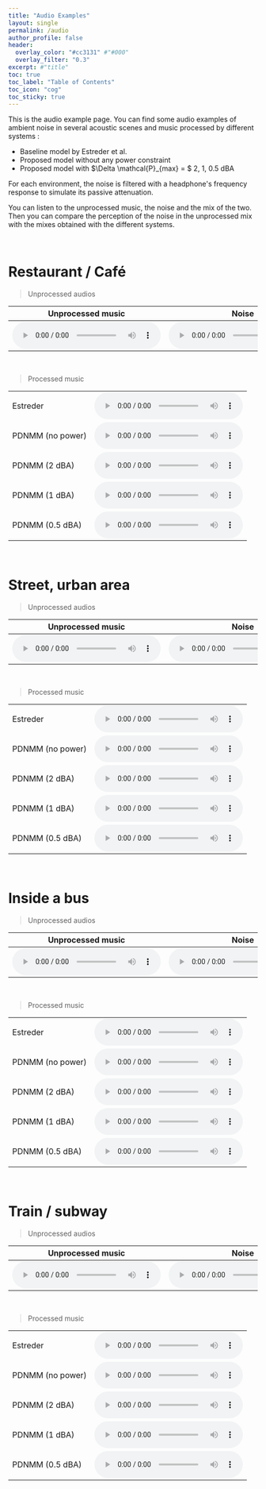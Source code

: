 ```yaml
---
title: "Audio Examples"
layout: single
permalink: /audio
author_profile: false
header:
  overlay_color: "#cc3131" #"#000"
  overlay_filter: "0.3"
excerpt: #"title"
toc: true
toc_label: "Table of Contents"
toc_icon: "cog"
toc_sticky: true
---
```



This is the audio example page. You can find some audio examples of ambient noise in several acoustic scenes and music processed by different systems :
- Baseline model by Estreder et al.
- Proposed model without any power constraint
- Proposed model with $\Delta \mathcal{P}_{max} = $ 2, 1, 0.5 dBA

For each environment, the noise is filtered with a headphone's frequency response to simulate its passive attenuation. 

You can listen to the unprocessed music, the noise and the mix of the two. Then you can compare the perception of the noise in the unprocessed mix with the mixes obtained with the different systems.

<br/>

# Restaurant / Café

> Unprocessed audios

<html>
<!-- <head>
    <title>Tableau d'Audios</title>
</head> -->
<body>
    <table>
        <thread>
            <tr>
                <th><center>Unprocessed music</center></th>
                <th><center>Noise</center></th>        
                <th><center>Mix</center></th>   
            </tr>               
        </thread>
        <tbody>
            <tr>
                <td>
                    <audio controls>
                        <source src="audio/restaurant/restaurant_init_music.wav" type="audio/wav"/>
                    </audio>
                </td>
                <td>
                    <audio controls controlslist="nodownload">
                        <source src="audio/restaurant/restaurant_noise.wav" type="audio/wav"/>
                        Your browser does not support the audio element.
                    </audio>
                </td>
                <td>
                    <audio controls controlslist="nodownload">
                        <source src="audio/restaurant/restaurant_init_mix.wav" type="audio/wav"/>
                        Your browser does not support the audio element.
                    </audio>
                </td>
            </tr>                   
        </tbody>
    </table>
</body>
</html>
<br/>

> Processed music

<html>
<!-- <head>
    <title>Tableau d'Audios</title>
</head> -->
<body>
    <table>
        <!-- <thead>
            <tr>
                <th><center>Title</center></th>
                <th><center>Audio</center></th>
            </tr>               
        </thead> -->
        <tbody>
            <tr>
                <td>Estreder</td>
                <td>
                    <audio controls controlslist="nodownload">
                        <source src="audio/restaurant/restaurant_estreder_001_mix.wav" type="audio/wav"/>
                        Your browser does not support the audio element.
                    </audio>
                </td>
            </tr>
            <tr>
                <td>PDNMM (no power)</td>
                <td>
                    <audio controls controlslist="nodownload">
                        <source src="audio/restaurant/restaurant_neural_016_nopower_mix.wav" type="audio/wav"/>
                        Your browser does not support the audio element.
                    </audio>
                </td>
            </tr>
            <tr>
                <td>PDNMM (2 dBA)</td>
                <td>
                    <audio controls controlslist="nodownload">
                        <source src="audio/restaurant/restaurant_neural_016_power_2_mix.wav" type="audio/wav"/>
                        Your browser does not support the audio element.
                    </audio>
                </td>
            </tr>
            <tr>
                <td>PDNMM (1 dBA)</td>
                <td>
                    <audio controls controlslist="nodownload">
                        <source src="audio/restaurant/restaurant_neural_016_power_1_mix.wav" type="audio/wav"/>
                        Your browser does not support the audio element.
                    </audio>
                </td>
            </tr>
            <tr>
                <td>PDNMM (0.5 dBA)</td>
                <td>
                    <audio controls controlslist="nodownload">
                        <source src="audio/restaurant/restaurant_neural_016_power_0-5_mix.wav" type="audio/wav"/>
                        Your browser does not support the audio element.
                    </audio>
                </td>
            </tr>
        </tbody>
    </table>
</body>
</html>
<br/>

# Street, urban area

> Unprocessed audios

<html>
<!-- <head>
    <title>Tableau d'Audios</title>
</head> -->
<body>
    <table>
        <thread>
            <tr>
                <th><center>Unprocessed music</center></th>
                <th><center>Noise</center></th>        
                <th><center>Mix</center></th>   
            </tr>               
        </thread>
        <tbody>
            <tr>
                <td>
                    <audio controls controlslist="nodownload">
                        <source src="audio/urban/urban_init_music.wav" type="audio/wav"/>
                        Your browser does not support the audio element.
                    </audio>
                </td>
                <td>
                    <audio controls controlslist="nodownload">
                        <source src="audio/urban/urban_noise.wav" type="audio/wav"/>
                        Your browser does not support the audio element.
                    </audio>
                </td>
                <td>
                    <audio controls controlslist="nodownload">
                        <source src="audio/urban/urban_init_mix.wav" type="audio/wav"/>
                        Your browser does not support the audio element.
                    </audio>
                </td>
            </tr>                   
        </tbody>
    </table>
</body>
</html>
<br/>

> Processed music

<html>
<!-- <head>
    <title>Tableau d'Audios</title>
</head> -->
<body>
    <table>
        <!-- <thead>
            <tr>
                <th><center>Title</center></th>
                <th><center>Audio</center></th>
            </tr>               
        </thead> -->
        <tbody>
            <tr>
                <td>Estreder</td>
                <td>
                    <audio controls controlslist="nodownload">
                        <source src="audio/urban/urban_estreder_001_mix.wav" type="audio/wav"/>
                        Your browser does not support the audio element.
                    </audio>
                </td>
            </tr>
            <tr>
                <td>PDNMM (no power)</td>
                <td>
                    <audio controls controlslist="nodownload">
                        <source src="audio/urban/urban_neural_016_nopower_mix.wav" type="audio/wav"/>
                        Your browser does not support the audio element.
                    </audio>
                </td>
            </tr>
            <tr>
                <td>PDNMM (2 dBA)</td>
                <td>
                    <audio controls controlslist="nodownload">
                        <source src="audio/urban/urban_neural_016_power_2_mix.wav" type="audio/wav"/>
                        Your browser does not support the audio element.
                    </audio>
                </td>
            </tr>
            <tr>
                <td>PDNMM (1 dBA)</td>
                <td>
                    <audio controls controlslist="nodownload">
                        <source src="audio/urban/urban_neural_016_power_1_mix.wav" type="audio/wav"/>
                        Your browser does not support the audio element.
                    </audio>
                </td>
            </tr>
            <tr>
                <td>PDNMM (0.5 dBA)</td>
                <td>
                    <audio controls controlslist="nodownload">
                        <source src="audio/urban/urban_neural_016_power_0-5_mix.wav" type="audio/wav"/>
                        Your browser does not support the audio element.
                    </audio>
                </td>
            </tr>
        </tbody>
    </table>
</body>
</html>
<br/>

# Inside a bus 

> Unprocessed audios

<html>
<!-- <head>
    <title>Tableau d'Audios</title>
</head> -->
<body>
    <table>
        <thread>
            <tr>
                <th><center>Unprocessed music</center></th>
                <th><center>Noise</center></th>        
                <th><center>Mix</center></th>   
            </tr>               
        </thread>
        <tbody>
            <tr>
                <td>
                    <audio controls controlslist="nodownload">
                        <source src="audio/bus/bus_init_music.wav" type="audio/wav"/>
                        Your browser does not support the audio element.
                    </audio>
                </td>
                <td>
                    <audio controls controlslist="nodownload">
                        <source src="audio/bus/bus_noise.wav" type="audio/wav"/>
                        Your browser does not support the audio element.
                    </audio>
                </td>
                <td>
                    <audio controls controlslist="nodownload">
                        <source src="audio/bus/bus_init_mix.wav" type="audio/wav"/>
                        Your browser does not support the audio element.
                    </audio>
                </td>
            </tr>                   
        </tbody>
    </table>
</body>
</html>
<br/>

> Processed music

<html>
<!-- <head>
    <title>Tableau d'Audios</title>
</head> -->
<body>
    <table>
        <!-- <thead>
            <tr>
                <th><center>Title</center></th>
                <th><center>Audio</center></th>
            </tr>               
        </thead> -->
        <tbody>
            <tr>
                <td>Estreder</td>
                <td>
                    <audio controls controlslist="nodownload">
                        <source src="audio/bus/bus_estreder_001_mix.wav" type="audio/wav"/>
                        Your browser does not support the audio element.
                    </audio>
                </td>
            </tr>
            <tr>
                <td>PDNMM (no power)</td>
                <td>
                    <audio controls controlslist="nodownload">
                        <source src="audio/bus/bus_neural_016_nopower_mix.wav" type="audio/wav"/>
                        Your browser does not support the audio element.
                    </audio>
                </td>
            </tr>
            <tr>
                <td>PDNMM (2 dBA)</td>
                <td>
                    <audio controls controlslist="nodownload">
                        <source src="audio/bus/bus_neural_016_power_2_mix.wav" type="audio/wav"/>
                        Your browser does not support the audio element.
                    </audio>
                </td>
            </tr>
            <tr>
                <td>PDNMM (1 dBA)</td>
                <td>
                    <audio controls controlslist="nodownload">
                        <source src="audio/bus/bus_neural_016_power_1_mix.wav" type="audio/wav"/>
                        Your browser does not support the audio element.
                    </audio>
                </td>
            </tr>
            <tr>
                <td>PDNMM (0.5 dBA)</td>
                <td>
                    <audio controls controlslist="nodownload">
                        <source src="audio/bus/bus_neural_016_power_0-5_mix.wav" type="audio/wav"/>
                        Your browser does not support the audio element.
                    </audio>
                </td>
            </tr>
        </tbody>
    </table>
</body>
</html>
<br/>

# Train / subway 

> Unprocessed audios

<html>
<!-- <head>
    <title>Tableau d'Audios</title>
</head> -->
<body>
    <table>
        <thread>
            <tr>
                <th><center>Unprocessed music</center></th>
                <th><center>Noise</center></th>        
                <th><center>Mix</center></th>   
            </tr>               
        </thread>
        <tbody>
            <tr>
                <td>
                    <audio controls controlslist="nodownload">
                        <source src="audio/train/train_init_music.wav" type="audio/wav"/>
                        Your browser does not support the audio element.
                    </audio>
                </td>
                <td>
                    <audio controls controlslist="nodownload">
                        <source src="audio/train/train_noise.wav" type="audio/wav"/>
                        Your browser does not support the audio element.
                    </audio>
                </td>
                <td>
                    <audio controls controlslist="nodownload">
                        <source src="audio/train/train_init_mix.wav" type="audio/wav"/>
                        Your browser does not support the audio element.
                    </audio>
                </td>
            </tr>                   
        </tbody>
    </table>
</body>
</html>
<br/>

> Processed music

<html>
<!-- <head>
    <title>Tableau d'Audios</title>
</head> -->
<body>
    <table>
        <!-- <thead>
            <tr>
                <th><center>Title</center></th>
                <th><center>Audio</center></th>
            </tr>               
        </thead> -->
        <tbody>
            <tr>
                <td>Estreder</td>
                <td>
                    <audio controls controlslist="nodownload">
                        <source src="audio/train/train_estreder_001_mix.wav" type="audio/wav"/>
                        Your browser does not support the audio element.
                    </audio>
                </td>
            </tr>
            <tr>
                <td>PDNMM (no power)</td>
                <td>
                    <audio controls controlslist="nodownload">
                        <source src="audio/train/train_neural_016_nopower_mix.wav" type="audio/wav"/>
                        Your browser does not support the audio element.
                    </audio>
                </td>
            </tr>
            <tr>
                <td>PDNMM (2 dBA)</td>
                <td>
                    <audio controls controlslist="nodownload">
                        <source src="audio/train/train_neural_016_power_2_mix.wav" type="audio/wav"/>
                        Your browser does not support the audio element.
                    </audio>
                </td>
            </tr>
            <tr>
                <td>PDNMM (1 dBA)</td>
                <td>
                    <audio controls controlslist="nodownload">
                        <source src="audio/train/train_neural_016_power_1_mix.wav" type="audio/wav"/>
                        Your browser does not support the audio element.
                    </audio>
                </td>
            </tr>
            <tr>
                <td>PDNMM (0.5 dBA)</td>
                <td>
                    <audio controls controlslist="nodownload">
                        <source src="audio/train/train_neural_016_power_0-5_mix.wav" type="audio/wav"/>
                        Your browser does not support the audio element.
                    </audio>
                </td>
            </tr>
        </tbody>
    </table>
</body>
</html>
<br/>